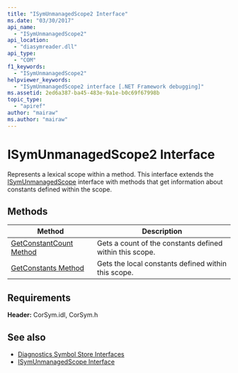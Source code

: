 ```yaml
---
title: "ISymUnmanagedScope2 Interface"
ms.date: "03/30/2017"
api_name: 
  - "ISymUnmanagedScope2"
api_location: 
  - "diasymreader.dll"
api_type: 
  - "COM"
f1_keywords: 
  - "ISymUnmanagedScope2"
helpviewer_keywords: 
  - "ISymUnmanagedScope2 interface [.NET Framework debugging]"
ms.assetid: 2ed6a387-ba45-483e-9a1e-b0c69f67998b
topic_type: 
  - "apiref"
author: "mairaw"
ms.author: "mairaw"
---
```

# ISymUnmanagedScope2 Interface
Represents a lexical scope within a method. This interface extends the [ISymUnmanagedScope](../../../../docs/framework/unmanaged-api/diagnostics/isymunmanagedscope-interface.md) interface with methods that get information about constants defined within the scope.  
  
## Methods  
  
|Method|Description|  
|------------|-----------------|  
|[GetConstantCount Method](../../../../docs/framework/unmanaged-api/diagnostics/isymunmanagedscope2-getconstantcount-method.md)|Gets a count of the constants defined within this scope.|  
|[GetConstants Method](../../../../docs/framework/unmanaged-api/diagnostics/isymunmanagedscope2-getconstants-method.md)|Gets the local constants defined within this scope.|  
  
## Requirements  
 **Header:** CorSym.idl, CorSym.h  
  
## See also

- [Diagnostics Symbol Store Interfaces](../../../../docs/framework/unmanaged-api/diagnostics/diagnostics-symbol-store-interfaces.md)
- [ISymUnmanagedScope Interface](../../../../docs/framework/unmanaged-api/diagnostics/isymunmanagedscope-interface.md)
